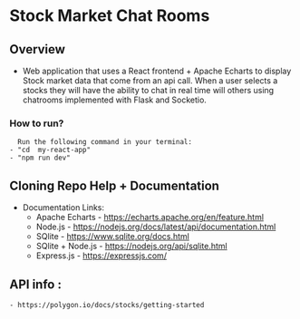 # Stock Market Chat Rooms
## Overview
- Web application that uses a React frontend + Apache Echarts to display Stock market data that come from an api call. When a user selects a stocks they will have the ability to chat in real time will others using chatrooms implemented with Flask and Socketio.
### How to run?
      Run the following command in your terminal:
    - "cd  my-react-app"
    - "npm run dev"
## Cloning Repo Help + Documentation
- Documentation Links:
    - Apache Echarts - https://echarts.apache.org/en/feature.html
    - Node.js - https://nodejs.org/docs/latest/api/documentation.html
    - SQlite - https://www.sqlite.org/docs.html
    - SQlite + Node.js - https://nodejs.org/api/sqlite.html  
    - Express.js - https://expressjs.com/

## API info :
    - https://polygon.io/docs/stocks/getting-started
